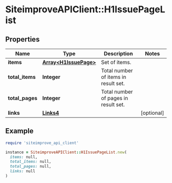 # SiteimproveAPIClient::H1IssuePageList

## Properties

| Name | Type | Description | Notes |
| ---- | ---- | ----------- | ----- |
| **items** | [**Array&lt;H1IssuePage&gt;**](H1IssuePage.md) | Set of items. |  |
| **total_items** | **Integer** | Total number of items in result set. |  |
| **total_pages** | **Integer** | Total number of pages in result set. |  |
| **links** | [**Links4**](Links4.md) |  | [optional] |

## Example

```ruby
require 'siteimprove_api_client'

instance = SiteimproveAPIClient::H1IssuePageList.new(
  items: null,
  total_items: null,
  total_pages: null,
  links: null
)
```


